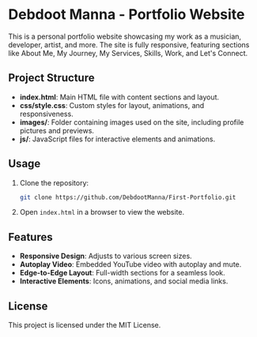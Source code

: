 # Debdoot Manna - Portfolio Website

This is a personal portfolio website showcasing my work as a musician, developer, artist, and more. The site is fully responsive, featuring sections like About Me, My Journey, My Services, Skills, Work, and Let's Connect.

## Project Structure

- **index.html**: Main HTML file with content sections and layout.
- **css/style.css**: Custom styles for layout, animations, and responsiveness.
- **images/**: Folder containing images used on the site, including profile pictures and previews.
- **js/**: JavaScript files for interactive elements and animations.

## Usage

1. Clone the repository:
    ```bash
    git clone https://github.com/DebdootManna/First-Portfolio.git
    ```
2. Open `index.html` in a browser to view the website.

## Features

- **Responsive Design**: Adjusts to various screen sizes.
- **Autoplay Video**: Embedded YouTube video with autoplay and mute.
- **Edge-to-Edge Layout**: Full-width sections for a seamless look.
- **Interactive Elements**: Icons, animations, and social media links.

## License

This project is licensed under the MIT License.

